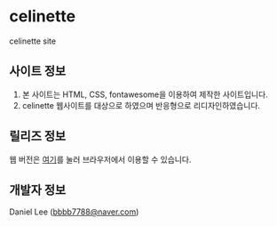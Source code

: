 # celinette
celinette site

## 사이트 정보
1. 본 사이트는 HTML, CSS, fontawesome을 이용하여 제작한 사이트입니다.
2. celinette 웹사이트를 대상으로 하였으며 반응형으로 리디자인하였습니다.

## 릴리즈 정보
웹 버전은 [여기](http://bbbb7788.dothome.co.kr/celinette/)를 눌러 브라우저에서 이용할 수 있습니다.

## 개발자 정보
Daniel Lee ([bbbb7788@naver.com](mailto:bbbb7788@naver.com))
